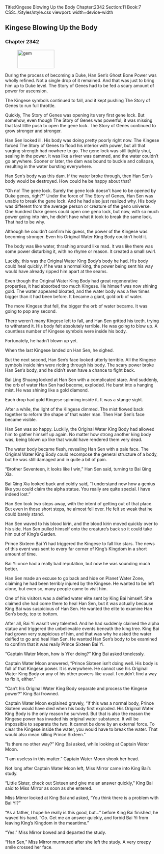 Title:Kingese Blowing Up the Body 
Chapter:2342 
Section:11 
Book:7 
CSS:../Styles/style.css 
viewport: width=device-width
  
## Kingese Blowing Up the Body
### Chapter 2342 
<figure>
	<img src="../Images/gem.gif" alt="gem" id="gem" width="120" height="60" />
</figure>
  

  
  During the process of becoming a Duke, Han Sen’s Ghost Bone Power was wholly refined. Not a single drop of it remained. And that was just to bring him up to Duke level. The Story of Genes had to be fed a scary amount of power for ascension.

The Kingese symbols continued to fall, and it kept pushing The Story of Genes to run full throttle.

Quickly, The Story of Genes was opening its very first gene lock. But somehow, even though The Story of Genes was powerful, it was missing that last little push to open the gene lock. The Story of Genes continued to grow stronger and stronger.

Han Sen looked ill. His body was doing pretty poorly right now. The Kingese forced The Story of Genes to flood his interior with power, but all that surging strength had nowhere to go. The gene lock was still tightly shut, sealing in the power. It was like a river was dammed, and the water couldn’t go anywhere. Sooner or later, the dam was bound to buckle and collapse, resulting in the water bursting everywhere.

Han Sen’s body was this dam. If the water broke through, then Han Sen’s body would be destroyed. How could he be happy about that?

“Oh no! The gene lock. Surely the gene lock doesn’t have to be opened by Duke genes, right?” Under the force of The Story of Genes, Han Sen was unable to break the gene lock. And he had also just realized why. His body was different from the average person or creature of the geno universe. One hundred Duke genes could open one geno lock, but now, with so much power going into him, he didn’t have what it took to break the same lock. That had to be why.

Although he couldn’t confirm his guess, the power of the Kingese was becoming stronger. Even his Original Water King Body couldn’t hold it.

The body was like water, thrashing around like mad. It was like there was some power disturbing it, with no rhyme or reason. It created a small swirl.

Luckily, this was the Original Water King Body’s body he had. His body could heal quickly. If he was a normal king, the power being sent his way would have already ripped him apart at the seams.

Even though the Original Water King Body had great regenerative properties, it had absorbed too much Kingese. He himself was now shining gold. The water appeared bloated, and the water body was a few times bigger than it had been before. It became a giant, gold orb of water.

The more Kingese that fell, the bigger the orb of water became. It was going to pop any second.

There weren’t many Kingese left to fall, and Han Sen gritted his teeth, trying to withstand it. His body felt absolutely terrible. He was going to blow up. A countless number of Kingese symbols were inside his body.

Fortunately, he hadn’t blown up yet.

When the last Kingese landed on Han Sen, he sighed.

But the next second, Han Sen’s face looked utterly terrible. All the Kingese symbols inside him were rioting through his body. The scary power broke Han Sen’s body, and he didn’t even have a chance to fight back.

Bai Ling Shuang looked at Han Sen with a complicated stare. And suddenly, the orb of water Han Sen had become, exploded. He burst into a hanging mist. He was shining like a gold diamond.

Each drop had gold Kingese spinning inside it. It was a stange sight.

After a while, the light of the Kingese dimmed. The mist flowed back together to reform the shape of that water man. Then Han Sen’s face became visible.

Han Sen was so happy. Luckily, the Original Water King Body had allowed him to gather himself up again. No matter how strong another king body was, being blown up like that would have rendered them very dead.

The water body became flesh, revealing Han Sen with a pale face. The Original Water King Body could recompose the general structure of a body, but he was still damaged and in quite a bit of pain.

“Brother Seventeen, it looks like I win,” Han Sen said, turning to Bai Qing Xia.

Bai Qing Xia looked back and coldly said, “I understand now how a genius like you could claim the alpha statue. You really are quite special. I have indeed lost.”

Han Sen took two steps away, with the intent of getting out of that place. But even in those short steps, he almost fell over. He felt so weak that he could barely stand.

Han Sen waved to his blood kirin, and the blood kirin moved quickly over to his side. Han Sen pulled himself onto the creature’s back so it could take him out of King’s Garden.

Prince Sixteen Bai Yi had triggered the Kingese to fall like stars. The news of this event was sent to every far corner of King’s Kingdom in a short amount of time.

Bai Yi once had a really bad reputation, but now he was sounding much better.

Han Sen made an excuse to go back and hide on Planet Water Zone, claiming he had been terribly injured by the Kingese. He wanted to be left alone, but even so, many people came to visit him.

One of his visitors was a deified water elite sent by King Bai himself. She claimed she had come there to heal Han Sen, but it was actually because King Bai was suspicious of Han Sen. He wanted the elite to examine Han Sen’s body, top to bottom.

After all, Bai Yi wasn’t very talented. And he had suddenly claimed the alpha statue and triggered the unbelievable events beneath the king tree. King Bai had grown very suspicious of him, and that was why he asked the water deified to go and heal Han Sen. He wanted Han Sen’s body to be examined to confirm that it was really Prince Sixteen Bai Yi.

“Captain Water Moon, how is Yi’er doing?” King Bai asked tonelessly.

Captain Water Moon answered, “Prince Sixteen isn’t doing well. His body is full of that Kingese power. It is everywhere. He cannot use his Original Water King Body or any of his other powers like usual. I couldn’t find a way to fix it, either.”

“Can’t his Original Water King Body separate and process the Kingese power?” King Bai frowned.

Captain Water Moon explained gravely, “If this was a normal body, Prince Sixteen would have died when his body first exploded. His Original Water King Body is the only reason he survived. But that is also the reason the Kingese power has invaded his original water substance. It will be impossible to separate the two. It cannot be done by an external force. To clear the Kingese inside the water, you would have to break the water. That would also mean killing Prince Sixteen.”

“Is there no other way?” King Bai asked, while looking at Captain Water Moon.

“I am useless in this matter.” Captain Water Moon shook her head.

Not long after Captain Water Moon left, Miss Mirror came into King Bai’s study.

“Little Sister, check out Sixteen and give me an answer quickly,” King Bai said to Miss Mirror as soon as she entered.

Miss Mirror looked at King Bai and asked, “You think there is a problem with Bai Yi?”

“As a father, I hope he really is this good, but…” before King Bai finished, he waved his hand. “Go. Get me an answer quickly, and forbid Bai Yi from leaving King’s Kingdom in the meantime.”

“Yes.” Miss Mirror bowed and departed the study.

“Han Sen,” Miss Mirror murmured after she left the study. A very creepy smile crossed her face.
